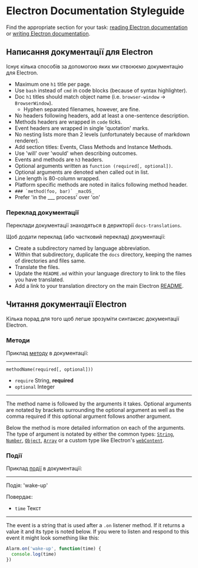 # Electron Documentation Styleguide

Find the appropriate section for your task: [reading Electron documentation](#reading-electron-documentation)
or [writing Electron documentation](#writing-electron-documentation).

## Написання документації для Electron

Існує кілька способів за допомогою яких ми ствоюємо документацію для Electron.

- Maximum one `h1` title per page.
- Use `bash` instead of `cmd` in code blocks (because of syntax highlighter).
- Doc `h1` titles should match object name (i.e. `browser-window` →
  `BrowserWindow`).
  - Hyphen separated filenames, however, are fine.
- No headers following headers, add at least a one-sentence description.
- Methods headers are wrapped in `code` ticks.
- Event headers are wrapped in single 'quotation' marks.
- No nesting lists more than 2 levels (unfortunately because of markdown
  renderer).
- Add section titles: Events, Class Methods and Instance Methods.
- Use 'will' over 'would' when describing outcomes.
- Events and methods are `h3` headers.
- Optional arguments written as `function (required[, optional])`.
- Optional arguments are denoted when called out in list.
- Line length is 80-column wrapped.
- Platform specific methods are noted in italics following method header.
 - ```### `method(foo, bar)` _macOS_```
- Prefer 'in the ___ process' over 'on'

### Переклад документації

Переклади документації знаходяться в дерикторії `docs-translations`.

Щоб додати переклад (або частковий переклад) документації:

- Create a subdirectory named by language abbreviation.
- Within that subdirectory, duplicate the `docs` directory, keeping the
  names of directories and files same.
- Translate the files.
- Update the `README.md` within your language directory to link to the files
  you have translated.
- Add a link to your translation directory on the main Electron [README](https://github.com/electron/electron#documentation-translations).

## Читання документації Electron

Кілька порад для того щоб легше зрозуміти синтаксис документації Electron.

### Методи

Приклад [методу](https://developer.mozilla.org/en-US/docs/Glossary/Method)
в документації:

---

`methodName(required[, optional]))`

* `require` String, **required**
* `optional` Integer

---

The method name is followed by the arguments it takes. Optional arguments are
notated by brackets surrounding the optional argument as well as the comma
required if this optional argument follows another argument.

Below the method is more detailed information on each of the arguments. The type
of argument is notated by either the common types:
[`String`](https://developer.mozilla.org/en-US/docs/Web/JavaScript/Reference/Global_Objects/String),
[`Number`](https://developer.mozilla.org/en-US/docs/Web/JavaScript/Reference/Global_Objects/Number),
[`Object`](https://developer.mozilla.org/en-US/docs/Web/JavaScript/Reference/Global_Objects/Object),
[`Array`](https://developer.mozilla.org/en-US/docs/Web/JavaScript/Reference/Global_Objects/Array)
or a custom type like Electron's [`webContent`](api/web-content.md).

### Події

Приклад [події](https://developer.mozilla.org/en-US/docs/Web/API/Event)
в документації:

---

Подія: 'wake-up'

Повердає:

* `time` Текст

---

The event is a string that is used after a `.on` listener method. If it returns
a value it and its type is noted below. If you were to listen and respond to
this event it might look something like this:

```javascript
Alarm.on('wake-up', function(time) {
  console.log(time)
})
```
